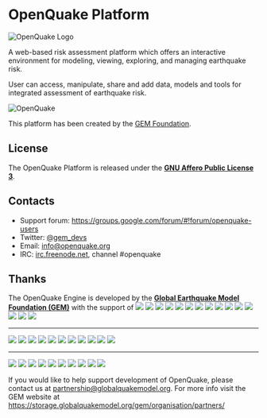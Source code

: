 OpenQuake Platform
==================

![OpenQuake Logo](https://github.com/gem/oq-infrastructure/tree/master/logos/oq-logo.png)

A web-based risk assessment platform which offers an interactive environment for modeling, viewing, exploring, and managing earthquake risk.

User can access, manipulate, share and add data, models and tools for integrated assessment of earthquake risk.

![OpenQuake](http://storage.globalquakemodel.org/media/cms_page_media/15/OQ-workflows_1.png.530x400_q85_crop.jpg)

This platform has been created by the [GEM Foundation](http://storage.globalquakemodel.org/gem/).


## License

The OpenQuake Platform is released under the **[GNU Affero Public License 3](https://github.com/gem/oq-platform/blob/master/LICENSE.md)**.

## Contacts

* Support forum: https://groups.google.com/forum/#!forum/openquake-users
* Twitter: [@gem_devs](https://twitter.com/gem_devs)
* Email: info@openquake.org
* IRC: [irc.freenode.net](https://webchat.freenode.net/), channel #openquake

## Thanks

The OpenQuake Engine is developed by the **[Global Earthquake Model Foundation (GEM)](http://gem.foundation)** with the support of
![](https://github.com/gem/oq-infrastructure/tree/master/logos/aus.png)
![](https://github.com/gem/oq-infrastructure/tree/master/logos/cidigen.png)
![](https://github.com/gem/oq-infrastructure/tree/master/logos/sg_170x104.jpg)
![](https://github.com/gem/oq-infrastructure/tree/master/logos/gfz.png)
![](https://github.com/gem/oq-infrastructure/tree/master/logos/pcn.jpg)
![](https://github.com/gem/oq-infrastructure/tree/master/logos/nied.png)
![](https://github.com/gem/oq-infrastructure/tree/master/logos/nset.png)
![](https://github.com/gem/oq-infrastructure/tree/master/logos/morst.jpg)
![](https://github.com/gem/oq-infrastructure/tree/master/logos/RCN.jpg)
![](https://github.com/gem/oq-infrastructure/tree/master/logos/swiss_1.jpg)
![](https://github.com/gem/oq-infrastructure/tree/master/logos/tem.jpg)
![](https://github.com/gem/oq-infrastructure/tree/master/logos/TCIP-01.png)
![](https://github.com/gem/oq-infrastructure/tree/master/logos/nerc.png)
![](https://github.com/gem/oq-infrastructure/tree/master/logos/usaid_BsOsE8Z_QZnaG6c.jpg)
![](https://github.com/gem/oq-infrastructure/tree/master/logos/FUNVISIS_GEM_logo.png)

***

![](https://github.com/gem/oq-infrastructure/tree/master/logos/FMGlobal.jpg)
![](https://github.com/gem/oq-infrastructure/tree/master/logos/hannoverRe.jpg)
![](https://github.com/gem/oq-infrastructure/tree/master/logos/Nephila.jpg)
![](https://github.com/gem/oq-infrastructure/tree/master/logos/munichre_HwOCwR4.jpg)
![](https://github.com/gem/oq-infrastructure/tree/master/logos/zurich_3eh504q.jpg)
![](https://github.com/gem/oq-infrastructure/tree/master/logos/Air_JlQh6Ke.jpg)
![](https://github.com/gem/oq-infrastructure/tree/master/logos/sur_170x104.jpg)
![](https://github.com/gem/oq-infrastructure/tree/master/logos/EUCENTRE_BRAw8x4.jpg)
![](https://github.com/gem/oq-infrastructure/tree/master/logos/GiroJ.jpg)
![](https://github.com/gem/oq-infrastructure/tree/master/logos/arup.jpg)
![](https://github.com/gem/oq-infrastructure/tree/master/logos/OYO_1.jpg)

***

![](https://github.com/gem/oq-infrastructure/tree/master/logos/OECD.jpg)
![](https://github.com/gem/oq-infrastructure/tree/master/logos/worldbank_2.jpg)
![](https://github.com/gem/oq-infrastructure/tree/master/logos/ISDR.jpg)
![](https://github.com/gem/oq-infrastructure/tree/master/logos/Unesco.jpg)
![](https://github.com/gem/oq-infrastructure/tree/master/logos/iaspei.jpg)
![](https://github.com/gem/oq-infrastructure/tree/master/logos/iaee.jpg)
![](https://github.com/gem/oq-infrastructure/tree/master/logos/istructe.jpg)
![](https://github.com/gem/oq-infrastructure/tree/master/logos/cssc.jpg)
![](https://github.com/gem/oq-infrastructure/tree/master/logos/IRDRICSU.png)
![](https://github.com/gem/oq-infrastructure/tree/master/logos/EERI_GEM.png)

If you would like to help support development of OpenQuake, please contact us at [partnership@globalquakemodel.org](mailto:partnership@globalquakemodel.org).
For more info visit the GEM website at https://storage.globalquakemodel.org/gem/organisation/partners/
